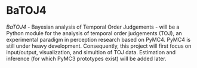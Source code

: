 # BaTOJ4

*BaTOJ4* - Bayesian analysis of Temporal Order Judgements - will be a Python module for the analysis of temporal order judgements (TOJ), an experimental paradigm in perception research based on PyMC4. PyMC4 is still under heavy development. Consequently, this project will first focus on input/output, visualization, and simultion of TOJ data. Estimation and inference (for which PyMC3 prototypes exist) will be added later.
